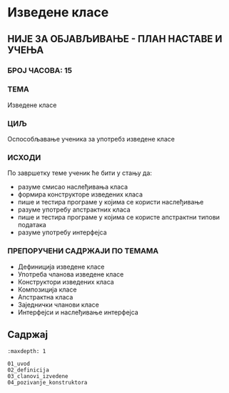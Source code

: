 # Изведене класе

## НИЈЕ ЗА ОБЈАВЉИВАЊЕ - ПЛАН НАСТАВЕ И УЧЕЊА

### БРОЈ ЧАСОВА: 15

### ТЕМА

Изведене класе

### ЦИЉ

Оспособљавање ученика за употребз изведене класе

### ИСХОДИ

По завршетку теме ученик ће бити у стању да:

* разуме смисао наслеђивања класа
* формира конструкторе изведених класа
* пише и тестира програме у којима се користи наслеђивање
* разуме употребу апстрактних класа
* пише и тестира програме у којима се користе апстрактни типови података
* разуме употребу интерфејса

### ПРЕПОРУЧЕНИ САДРЖАЈИ ПО ТЕМАМА

* Дефиниција изведене класе
* Употреба чланова изведене класе
* Конструктори изведених класа
* Композиција класе
* Апстрактна класа
* Заједнички чланови класе
* Интерфејси и наслеђивање интерфејса

## Садржај

```{toctree}
:maxdepth: 1

01_uvod
02_definicija
03_clanovi_izvedene
04_pozivanje_konstruktora
```
